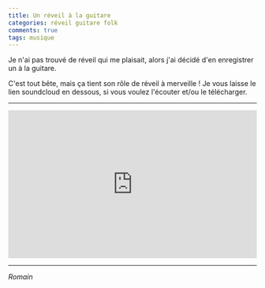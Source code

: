 ```yaml
---
title: Un réveil à la guitare
categories: réveil guitare folk
comments: true
tags: musique
---
```


Je n'ai pas trouvé de réveil qui me plaisait, alors j'ai décidé d'en
enregistrer un à la guitare.

C'est tout bête, mais ça tient son rôle de réveil à merveille !
Je vous laisse le lien soundcloud en dessous, si vous voulez l'écouter
et/ou le télécharger.

-------

<iframe width="100%" height="300" scrolling="no" frameborder="no" src="https://w.soundcloud.com/player/?url=https%3A//api.soundcloud.com/tracks/265539676&amp;auto_play=false&amp;hide_related=false&amp;show_comments=true&amp;show_user=true&amp;show_reposts=false&amp;visual=true"></iframe>

--------

*Romain*
